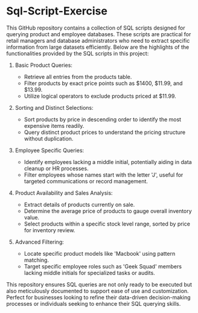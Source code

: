 # Sql-Script-Exercise
This GitHub repository contains a collection of SQL scripts designed for querying product and employee databases. These scripts are practical for retail managers and database administrators who need to extract specific information from large datasets efficiently. Below are the highlights of the functionalities provided by the SQL scripts in this project:

1. Basic Product Queries:
   - Retrieve all entries from the products table.
   - Filter products by exact price points such as $1400, $11.99, and $13.99.
   - Utilize logical operators to exclude products priced at $11.99.

2. Sorting and Distinct Selections:
   - Sort products by price in descending order to identify the most expensive items readily.
   - Query distinct product prices to understand the pricing structure without duplication.

3. Employee Specific Queries:
   - Identify employees lacking a middle initial, potentially aiding in data cleanup or HR processes.
   - Filter employees whose names start with the letter 'J', useful for targeted communications or record management.

4. Product Availability and Sales Analysis:
   - Extract details of products currently on sale.
   - Determine the average price of products to gauge overall inventory value.
   - Select products within a specific stock level range, sorted by price for inventory review.

5. Advanced Filtering:
   - Locate specific product models like 'Macbook' using pattern matching.
   - Target specific employee roles such as 'Geek Squad' members lacking middle initials for specialized tasks or audits.

This repository ensures SQL queries are not only ready to be executed but also meticulously documented to support ease of use and customization. Perfect for businesses looking to refine their data-driven decision-making processes or individuals seeking to enhance their SQL querying skills.
